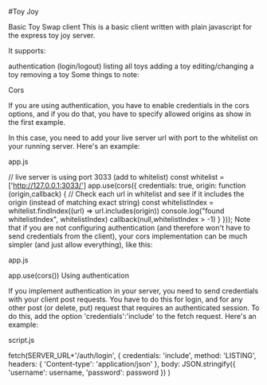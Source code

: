 #Toy Joy

Basic Toy Swap client
This is a basic client written with plain javascript for the express toy joy server.

It supports:

authentication (login/logout)
listing all toys
adding a toy
editing/changing a toy
removing a toy
Some things to note:

Cors

If you are using authentication, you have to enable credentials in the cors options, and if you do that, you have to specify allowed origins as show in the first example.

In this case, you need to add your live server url with port to the whitelist on your running server. Here's an example:

app.js

// live server is using port 3033 (add to whitelist)
const whitelist = ['http://127.0.0.1:3033/']
app.use(cors({
    credentials: true,
    origin: function (origin,callback) {
        // Check each url in whitelist and see if it includes the origin (instead of matching exact string)
        const whitelistIndex = whitelist.findIndex((url) => url.includes(origin))
		console.log("found whitelistIndex", whitelistIndex)
        callback(null,whitelistIndex > -1)
    }
}));
Note that if you are not configuring authentication (and therefore won't have to send credentials from the client), your cors implementation can be much simpler (and just allow everything), like this:

app.js

app.use(cors())
Using authentication

If you implement authentication in your server, you need to send credentials with your client post requests. You have to do this for login, and for any other post (or delete, put) request that requires an authenticated session. To do this, add the option 'credentials':'include' to the fetch request. Here's an example:

script.js

fetch(SERVER_URL+'/auth/login', {
	credentials: 'include',
	method: 'LISTING',
	headers: {
		'Content-type': 'application/json'
	},
	body: JSON.stringify({
		'username': username,
		'password': password
	})
)
